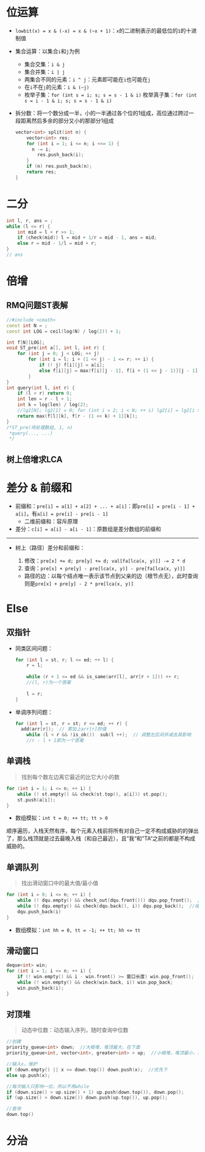 # 位运算

+ `lowbit(x) = x & (-x) = x & (~x + 1)`：`x`的二进制表示的最低位的`1`的十进制值
+ 集合运算：以集合`i`和`j`为例
  + 集合交集：`i & j`
  + 集合并集：`i | j`
  + 两集合不同的元素：`i ^ j`：元素即可能在`i`也可能在`j`
  + 在`i`不在`j`的元素：`i & (~j)`
  + 枚举子集：`for (int s = i; s; s = s - 1 & i)`
    枚举真子集：`for (int s = i - 1 & i; s; s = s - 1 & i)`
+ 拆分数：将一个数分成一半，小的一半通过各个位的1组成，高位通过跨过一段距离然后多余的部分又小的那部分1组成

  ```c++
  vector<int> split(int n) {
      vector<int> res;
      for (int i = 1; i <= n; i <<= 1) {
  		n -= i;
          res.push_back(i);
      }
      if (n) res.push_back(n);
      return res;
  }
  ```

# 二分

```c++
int l, r, ans = ;
while (l <= r) {
    int mid = l + r >> 1;
    if (check(mid)) l = mid + 1/r = mid - 1, ans = mid;
    else r = mid - 1/l = mid + r; 
}
// ans
```

# 倍增

## RMQ问题ST表解

```c++
//#include <cmath>
const int N = ;
const int LOG = ceil(log(N) / log(2)) + 1;

int f[N][LOG];
void ST_pre(int a[], int l, int r) {
    for (int j = 0; j < LOG; ++ j) 
        for (int i = l; i + (1 << j) - 1 <= r; ++ i) {
            if (! j) f[i][j] = a[i];
            else f[i][j] = max(f[i][j - 1], f[i + (1 << j - 1)][j - 1]);
        }
}
int query(int l, int r) {
	if (l > r) return 0;
    int len = r - l + 1;
    int k = log(len) / log(2);
    //lg2[N]; lg2[1] = 0; for (int i = 2; i < N; ++ i) lg2[i] = lg2[i >> 1] + 1;
    return max(f[l][k], f[r - (1 << k) + 1][k]);
}
/*ST_pre(待处理数组, 1, n)
 *query(..., ...)
 */
```

## 树上倍增求LCA

# 差分 & 前缀和

+ 前缀和：`pre[i] = a[1] + a[2] + ... + a[i]`：即`pre[i] = pre[i - 1] + a[i]`，有`a[i] = pre[i] - pre[i - 1]`
  + 二维前缀和：容斥原理
+ 差分：`c[i] = a[i] - a[i - 1]`：原数组是差分数组的前缀和

---

+ 树上（路径）差分和前缀和：

  1. 修改：`pre[x] += d; pre[y] += d; val[fa[lca(x, y)]] -= 2 * d`
  2. 查询：`pre[x] + pre[y] - pre[lca(x, y)] - pre[fa[lca(x, y)]]`

  + 路径的边：以每个结点唯一表示该节点到父亲的边（根节点无），此时查询则是`pre[x] + pre[y] - 2 * pre[lca(x, y)]`

# Else

## 双指针

+ 同类区间问题：

  ```c++
  for (int l = st, r; l <= ed; ++ l) {
      r = l;
      
      while (r + 1 <= ed && is_same(arr[l], arr[r + 1])) ++ r;
      //(l, r)为一个答案
      
      l = r;
  }
  ```

+ 单调序列问题：

  ```c++
  for (int l = st, r = st; r <= ed; ++ r) {
  	add(arr[r]);  // 累加上arr[r]的值
      while (l < r && !is_ok())  sub(l ++);  // 调整左区间并减去其影响
      //r - l + 1即为一个答案
  ```

## 单调栈

> 找到每个数左边离它最近的比它大/小的数

```c++
for (int i = 1; i <= n; ++ i) {
    while (! st.empty() && check(st.top(), a[i])) st.pop();
    st.push(a[i]);
}
```

+ 数组模拟：`int t = 0; ++ tt; tt > 0`

顺序遍历，入栈天然有序，每个元素入栈前将所有对自己一定不构成威胁的的弹出了，那么栈顶就是过去最晚入栈（和自己最近），且”我“和”TA“之前的都是不构成威胁的。

## 单调队列

> 找出滑动窗口中的最大值/最小值

```c++
for (int i = 0; i <= n; ++ i) {
	while (! dqu.empty() && check_out(dqu.front())) dqu.pop_front();  //头部元素超过窗口大小
    while (! dqu.empty() && check(dqu.back(), i)) dqu.pop_back();  //维持单调
    dqu.push_back(i)
}
```

+ 数组模拟：`int hh = 0, tt = -1; ++ tt; hh <= tt`

## 滑动窗口

```c++
deque<int> win;
for (int i = 1; i <= n; ++ i) {
    if (! win.empty() && i - win.front() >= 窗口长度) win.pop_front();
    while (! win.empty() && check(win.back, i)) win.pop_back;
    win.push_back(i);
}
```

## 对顶堆
> 动态中位数：动态输入序列，随时查询中位数

```c++
//创建
priority_queue<int> down;  //大根堆，堆顶最大，在下面
priority_queue<int, vector<int>, greater<int> > up;  //小根堆，堆顶最小，在上面

//输入x，维护
if (down.empty() || x <= down.top()) down.push(x);  //优先下
else up.push(x);

//每次输入只影响一位，所以不用while
if (down.size() > up.size() + 1) up.push(down.top()), down.pop();
if (up.size() > down.size()) down.push(up.top()), up.pop();

//查询
down.top()
```

# 分治